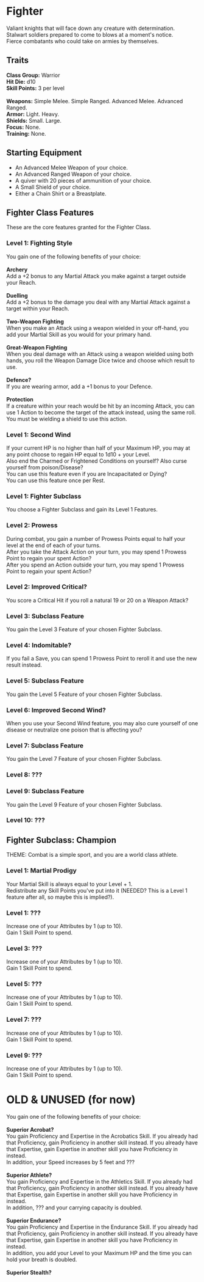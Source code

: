 # Fighter
Valiant knights that will face down any creature with determination. <br>
Stalwart soldiers prepared to come to blows at a moment's notice. <br>
Fierce combatants who could take on armies by themselves. <br>

## Traits
**Class Group:** Warrior <br>
**Hit Die:** d10 <br>
**Skill Points:** 3 per level <br>
<br>
**Weapons:** Simple Melee. Simple Ranged. Advanced Melee. Advanced Ranged. <br>
**Armor:** Light. Heavy. <br>
**Shields:** Small. Large. <br>
**Focus:** None. <br>
**Training:** None. <br>

## Starting Equipment
+ An Advanced Melee Weapon of your choice.
+ An Advanced Ranged Weapon of your choice.
+ A quiver with 20 pieces of ammunition of your choice.
+ A Small Shield of your choice.
+ Either a Chain Shirt or a Breastplate.

## Fighter Class Features
These are the core features granted for the Fighter Class.

### Level 1: Fighting Style
You gain one of the following benefits of your choice:
<br><br>
**Archery** <br>
Add a +2 bonus to any Martial Attack you make against a target outside your Reach.
<br><br>
**Duelling** <br>
Add a +2 bonus to the damage you deal with any Martial Attack against a target within your Reach.
<br><br>
**Two-Weapon Fighting** <br>
When you make an Attack using a weapon wielded in your off-hand, you add your Martial Skill as you would for your primary hand.
<br><br>
**Great-Weapon Fighting** <br>
When you deal damage with an Attack using a weapon wielded using both hands, you roll the Weapon Damage Dice twice and choose which result to use.
<br><br>
**Defence?** <br>
If you are wearing armor, add a +1 bonus to your Defence.
<br><br>
**Protection** <br>
If a creature within your reach would be hit by an incoming Attack, you can use 1 Action to become the target of the attack instead, using the same roll. <br>
You must be wielding a shield to use this action.

### Level 1: Second Wind
If your current HP is no higher than half of your Maximum HP, you may at any point choose to regain HP equal to 1d10 + your Level. <br>
Also end the Charmed or Frightened Conditions on yourself? Also curse yourself from poison/Disease? <br>
You can use this feature even if you are Incapacitated or Dying? <br>
You can use this feature once per Rest.
### Level 1: Fighter Subclass
You choose a Fighter Subclass and gain its Level 1 Features.

### Level 2: Prowess
During combat, you gain a number of Prowess Points equal to half your level at the end of each of your turns. <br>
After you take the Attack Action on your turn, you may spend 1 Prowess Point to regain your spent Action? <br>
After you spend an Action outside your turn, you may spend 1 Prowess Point to regain your spent Action?

### Level 2: Improved Critical?
You score a Critical Hit if you roll a natural 19 or 20 on a Weapon Attack?

### Level 3: Subclass Feature
You gain the Level 3 Feature of your chosen Fighter Subclass.

### Level 4: Indomitable?
If you fail a Save, you can spend 1 Prowess Point to reroll it and use the new result instead.

### Level 5: Subclass Feature
You gain the Level 5 Feature of your chosen Fighter Subclass.

### Level 6: Improved Second Wind?
When you use your Second Wind feature, you may also cure yourself of one disease or neutralize one poison that is affecting you?

### Level 7: Subclass Feature
You gain the Level 7 Feature of your chosen Fighter Subclass.

### Level 8: ???

### Level 9: Subclass Feature
You gain the Level 9 Feature of your chosen Fighter Subclass.

### Level 10: ???

## Fighter Subclass: Champion
THEME: Combat is a simple sport, and you are a world class athlete.

### Level 1: Martial Prodigy
Your Martial Skill is always equal to your Level + 1. <br>
Redistribute any Skill Points you've put into it (NEEDED? This is a Level 1 feature after all, so maybe this is implied?).
### Level 1: ???
Increase one of your Attributes by 1 (up to 10). <br>
Gain 1 Skill Point to spend.

### Level 3: ???
Increase one of your Attributes by 1 (up to 10). <br>
Gain 1 Skill Point to spend.

### Level 5: ???
Increase one of your Attributes by 1 (up to 10). <br>
Gain 1 Skill Point to spend.

### Level 7: ???
Increase one of your Attributes by 1 (up to 10). <br>
Gain 1 Skill Point to spend.

### Level 9: ???
Increase one of your Attributes by 1 (up to 10). <br>
Gain 1 Skill Point to spend.

# OLD & UNUSED (for now)
You gain one of the following benefits of your choice:
<br><br>
**Superior Acrobat?** <br>
You gain Proficiency and Expertise in the Acrobatics Skill. If you already had that Proficiency, gain Proficiency in another skill instead. If you already have that Expertise, gain Expertise in another skill you have Proficiency in instead. <br>
In addition, your Speed increases by 5 feet and ???
<br><br>
**Superior Athlete?** <br>
You gain Proficiency and Expertise in the Athletics Skill. If you already had that Proficiency, gain Proficiency in another skill instead. If you already have that Expertise, gain Expertise in another skill you have Proficiency in instead. <br>
In addition, ??? and your carrying capacity is doubled.
<br><br>
**Superior Endurance?** <br>
You gain Proficiency and Expertise in the Endurance Skill. If you already had that Proficiency, gain Proficiency in another skill instead. If you already have that Expertise, gain Expertise in another skill you have Proficiency in instead. <br>
In addition, you add your Level to your Maximum HP and the time you can hold your breath is doubled.
<br><br>
**Superior Stealth?** <br>